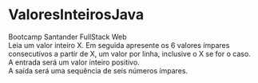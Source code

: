 # ValoresInteirosJava <br> 
Bootcamp Santander FullStack Web <br> 
Leia um valor inteiro X. Em seguida apresente os 6 valores ímpares consecutivos a partir de X, um valor por linha, inclusive o X se for o caso.<br> 
A entrada será um valor inteiro positivo.<br>
A saída será uma sequência de seis números ímpares.


